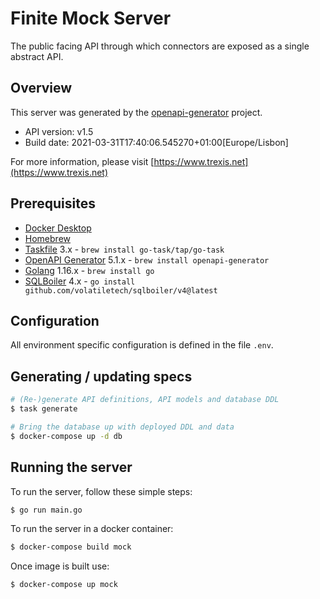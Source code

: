 # Finite Mock Server

The public facing API through which connectors are exposed as a single abstract API.

## Overview

This server was generated by the [openapi-generator](https://openapi-generator.tech) project.

- API version: v1.5
- Build date: 2021-03-31T17:40:06.545270+01:00[Europe/Lisbon]

For more information, please visit [https://www.trexis.net](https://www.trexis.net)

## Prerequisites

* [Docker Desktop](https://www.docker.com/products/docker-desktop)
* [Homebrew](https://docs.brew.sh/Installation)
* [Taskfile](https://taskfile.dev) 3.x - `brew install go-task/tap/go-task`
* [OpenAPI Generator](https://github.com/OpenAPITools/openapi-generator) 5.1.x - `brew install openapi-generator`
* [Golang](https://golang.org/) 1.16.x - `brew install go`
* [SQLBoiler](https://github.com/volatiletech/sqlboiler) 4.x - `go install github.com/volatiletech/sqlboiler/v4@latest`

## Configuration

All environment specific configuration is defined in the file `.env`.
## Generating / updating specs

~~~bash
# (Re-)generate API definitions, API models and database DDL
$ task generate

# Bring the database up with deployed DDL and data
$ docker-compose up -d db 
~~~
## Running the server

To run the server, follow these simple steps:

~~~bash
$ go run main.go
~~~

To run the server in a docker container:

~~~bash
$ docker-compose build mock
~~~

Once image is built use:

~~~bash
$ docker-compose up mock 
~~~
